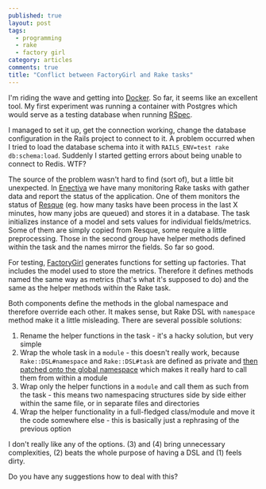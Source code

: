 ```yaml
---
published: true
layout: post
tags: 
  - programming
  - rake
  - factory girl
category: articles
comments: true
title: "Conflict between FactoryGirl and Rake tasks"
---
```


I'm riding the wave and getting into [Docker](https://www.docker.com/). So far, it seems like an excellent tool. My first experiment was running a container with Postgres which would serve as a testing database when running [RSpec](http://rspec.info/).

I managed to set it up, get the connection working, change the database configuration in the Rails project to connect to it. A problem occurred when I tried to load the database schema into it with `RAILS_ENV=test rake db:schema:load`. Suddenly I started getting errors about being unable to connect to Redis. WTF?

The source of the problem wasn't hard to find (sort of), but a little bit unexpected. In [Enectiva](http://www.enectiva.cz/en/about-enectiva) we have many monitoring Rake tasks with gather data and report the status of the application. One of them monitors the status of [Resque](https://github.com/resque/resque) (eg. how many tasks have been process in the last X minutes, how many jobs are queued) and stores it in a database. The task initializes instance of a model and sets values for individual fields/metrics. Some of them are simply copied from Resque, some require a little preprocessing. Those in the second group have helper methods defined within the task and the names mirror the fields. So far so good.

For testing, [FactoryGirl](https://rubygems.org/gems/factory_girl) generates functions for setting up factories. That includes the model used to store the metrics. Therefore it defines methods named the same way as metrics (that's what it's supposed to do) and the same as the helper methods within the Rake task. 

Both components define the methods in the global namespace and therefore override each other. It makes sense, but Rake DSL with `namespace` method make it a little misleading. There are several possible solutions:

1. Rename the helper functions in the task - it's a hacky solution, but very simple
2. Wrap the whole task in a `module` - this doesn't really work, because `Rake::DSL#namespace` and `Rake::DSL#task` are defined as private and [then patched onto the global namespace](https://github.com/ruby/rake/blob/master/lib/rake/dsl_definition.rb#L201) which makes it really hard to call them from within a module
3. Wrap only the helper functions in a `module` and call them as such from the task - this means two namespacing structures side by side either within the same file, or in separate files and directories
4. Wrap the helper functionality in a full-fledged class/module and move it the code somewhere else - this is basically just a rephrasing of the previous option

I don't really like any of the options. (3) and (4) bring unnecessary complexities, (2) beats the whole purpose of having a DSL and (1) feels dirty.

Do you have any suggestions how to deal with this?
